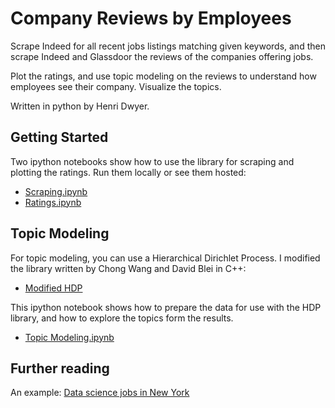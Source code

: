# Company Reviews by Employees

Scrape Indeed for all recent jobs listings matching given keywords, and then scrape Indeed and Glassdoor the reviews of the companies offering jobs.

Plot the ratings, and use topic modeling on the reviews to understand how employees see their company. Visualize the topics.

Written in python by Henri Dwyer.

## Getting Started

Two ipython notebooks show how to use the library for scraping and plotting the ratings. Run them locally or see them hosted:

- [Scraping.ipynb](http://henri.io/posts/scraping.ipynb)
- [Ratings.ipynb](http://henri.io/posts/ratings.ipynb)

## Topic Modeling

For topic modeling, you can use a Hierarchical Dirichlet Process. I modified the library written by Chong Wang and David Blei in C++:
- [Modified HDP](https://github.com/henridwyer/hdp)

This ipython notebook shows how to prepare the data for use with the HDP library, and how to explore the topics form the results.

- [Topic Modeling.ipynb](http://henri.io/posts/topic-modeling.ipynb)

## Further reading

An example: [Data science jobs in New York](http://henri.io/posts/choosing-a-job-data-science-new-york.html)
